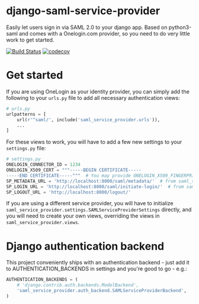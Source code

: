 # django-saml-service-provider
Easily let users sign in via SAML 2.0 to your django app. Based on python3-saml and comes with a Onelogin.com provider, so you
need to do very little work to get started.

[![Build Status](https://travis-ci.org/infoscout/django-saml-service-provider.svg?branch=master)](https://travis-ci.org/infoscout/django-saml-service-provider)
[![codecov](https://codecov.io/gh/infoscout/django-saml-service-provider/branch/master/graph/badge.svg)](https://codecov.io/gh/infoscout/django-saml-service-provider)

# Get started
If you are using OneLogin as your identity provider, you can simply add the following to your `urls.py` file to add
all necessary authentication views:

```python
# urls.py
urlpatterns = [
    url(r'^saml/', include('saml_service_provider.urls')),
    ...
]
```

For these views to work, you will have to add a few new settings to your `settings.py` file:

```python
# settings.py
ONELOGIN_CONNECTOR_ID = 1234
ONELOGIN_X509_CERT = """-----BEGIN CERTIFICATE-----
-----END CERTIFICATE-----"""  # You may provide ONELOGIN_X509_FINGERPRINT instead
SP_METADATA_URL = 'http://localhost:8000/saml/metadata/'  # from saml_service_provider.urls
SP_LOGIN_URL = 'http://localhost:8000/saml/initiate-login/'  # from saml_service_provider.urls
SP_LOGOUT_URL = 'http://localhost:8000/logout/'
```

If you are using a different service provider, you will have to initialize `saml_service_provider.settings.SAMLServiceProviderSettings` directly, and you will need to create your own views, overriding the views in `saml_service_provider.views`.

# Django authentication backend
This project conveniently ships with an authentication backend - just add it to AUTHENTICATION_BACKENDS in settings and you're
good to go - e.g.:

```python
AUTHENTICATION_BACKENDS = (
    # 'django.contrib.auth.backends.ModelBackend',
    'saml_service_provider.auth_backend.SAMLServiceProviderBackend',
)
```
